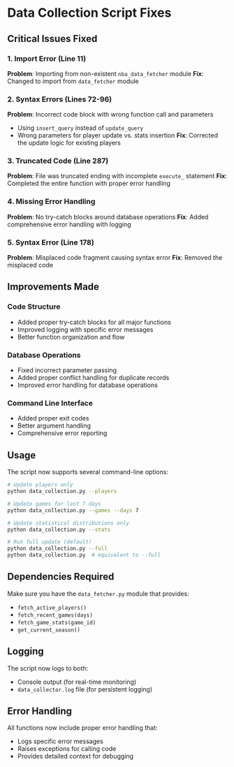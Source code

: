 # Data Collection Script Fixes

## Critical Issues Fixed

### 1. Import Error (Line 11)
**Problem**: Importing from non-existent `nba_data_fetcher` module
**Fix**: Changed to import from `data_fetcher` module

### 2. Syntax Errors (Lines 72-96)
**Problem**: Incorrect code block with wrong function call and parameters
- Using `insert_query` instead of `update_query` 
- Wrong parameters for player update vs. stats insertion
**Fix**: Corrected the update logic for existing players

### 3. Truncated Code (Line 287)
**Problem**: File was truncated ending with incomplete `execute_` statement
**Fix**: Completed the entire function with proper error handling

### 4. Missing Error Handling
**Problem**: No try-catch blocks around database operations
**Fix**: Added comprehensive error handling with logging

### 5. Syntax Error (Line 178)
**Problem**: Misplaced code fragment causing syntax error
**Fix**: Removed the misplaced code

## Improvements Made

### Code Structure
- Added proper try-catch blocks for all major functions
- Improved logging with specific error messages
- Better function organization and flow

### Database Operations
- Fixed incorrect parameter passing
- Added proper conflict handling for duplicate records
- Improved error handling for database operations

### Command Line Interface
- Added proper exit codes
- Better argument handling
- Comprehensive error reporting

## Usage

The script now supports several command-line options:

```bash
# Update players only
python data_collection.py --players

# Update games for last 7 days
python data_collection.py --games --days 7

# Update statistical distributions only
python data_collection.py --stats

# Run full update (default)
python data_collection.py --full
python data_collection.py  # equivalent to --full
```

## Dependencies Required

Make sure you have the `data_fetcher.py` module that provides:
- `fetch_active_players()`
- `fetch_recent_games(days)`
- `fetch_game_stats(game_id)`
- `get_current_season()`

## Logging

The script now logs to both:
- Console output (for real-time monitoring)
- `data_collector.log` file (for persistent logging)

## Error Handling

All functions now include proper error handling that:
- Logs specific error messages
- Raises exceptions for calling code
- Provides detailed context for debugging